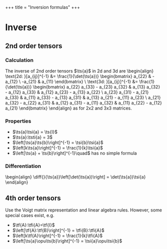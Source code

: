 +++
title = "Inversion formulas"
+++
# Inverse

## 2nd order tensors
### Calculation
The inverse of 2nd order tensors $\ts{a}$ in 2d and 3d are
\begin{align}
\text{2d: }[a_{ij}]^{-1} &= \frac{1}{\det(\ts{a})} \begin{bmatrix} a_{22} & -a_{12} \\ -a_{21} & a_{11}    \end{bmatrix} \\
\text{3d: }[a_{ij}]^{-1} &= 
\frac{1}{\det(\ts{a})} \begin{bmatrix}
a_{22} a_{33} - a_{23} a_{32} & a_{13} a_{32} - a_{12} a_{33} & a_{12} a_{23} - a_{13} a_{22} \\
a_{23} a_{31} - a_{21} a_{33} & a_{11} a_{33} - a_{13} a_{31} & a_{13} a_{21} - a_{11} a_{23} \\
a_{21} a_{32} - a_{22} a_{31} & a_{12} a_{31} - a_{11} a_{32} & a_{11} a_{22} - a_{12} a_{21} \end{bmatrix}
\end{align}
as for 2x2 and 3x3 matrices. 

### Properties
* $\ts{a}\tsi{a} = \ts{I}$
* $\ts{a}:\tsti{a} = 3$
* $\left[\ts{a}\ts{b}\right]^{-1} = \tsi{b}\tsi{a}$
* $\left[k\ts{a}\right]^{-1} = \frac{1}{k}\tsi{a}$
* $\left[\ts{a} + \ts{b}\right]^{-1}\quad$ has no simple formula

### Differentiation
\begin{align}
\diff{}{\ts{a}}\left[\det(\ts{a})\right] = \det(\ts{a})\tsi{a}
\end{align}


## 4th order tensors
Use the Voigt matrix representation and linear algebra rules. However, some special cases exist, e.g.

* $\tf{A}:\tfi{A}=\tf{I}$
* $\left[\tf{A}:\tf{B}\right]^{-1} = \tfi{B}:\tfi{A}$
* $\left[k\tf{A}\right]^{-1} = \frac{1}{k}\tfi{A}$
* $\left[\ts{a}\opu\ts{b}\right]^{-1} = \tsi{a}\opu\tsi{b}$